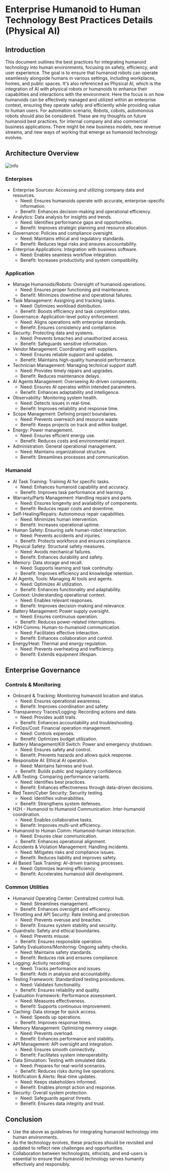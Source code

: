# Enterprise Humanoid to Human Technology Best Practices Details (Physical AI)

## Introduction

This document outlines the best practices for integrating humanoid technology into human environments, focusing on safety, efficiency, and user experience. The goal is to ensure that humanoid robots can operate seamlessly alongside humans in various settings, including workplaces, homes, and public spaces.
It's also referenced as Physical AI, which is the integration of AI with physical robots or humanoids to enhance their capabilities and interactions with the environment. Here the focus is on how humanoids can be effectively managed and utilized within an enterprise context, ensuring they operate safely and efficiently while providing value to human users.
For automation scenario, Robots, cobots, automonous robots should also be considered.
These are my thoughts on future humanoid best practices, for internal company and also commercial business applications.
There might be new business models, new revenue streams, and new ways of working that emerge as humanoid technology evolves.

## Architecture Overview

![info](https://github.com/balakreshnan/Samples2025/blob/main/Concepts/images/humanoidsbestpracticses.jpg 'RagChat')

### Enterpises

- Enterprise Sources: Accessing and utilizing company data and resources.
  - Need: Ensures humanoids operate with accurate, enterprise-specific information.
  - Benefit: Enhances decision-making and operational efficiency.
- Analytics: Data analysis for insights and trends.
  - Need: Identifies performance gaps and opportunities.
  - Benefit: Improves strategic planning and resource allocation.
- Governance: Policies and compliance oversight.
  - Need: Maintains ethical and regulatory standards.
  - Benefit: Reduces legal risks and ensures accountability.
- Enterprise Applications: Integration with business software.
  - Need: Enables seamless workflow integration.
  - Benefit: Increases productivity and system compatibility.

### Application

- Manage Humanoids/Robots: Oversight of humanoid operations.
  - Need: Ensures proper functioning and maintenance.
  - Benefit: Minimizes downtime and operational failures.
- Task Management: Assigning and tracking tasks.
  - Need: Optimizes workload distribution.
  - Benefit: Boosts efficiency and task completion rates.
- Governance: Application-level policy enforcement.
  - Need: Aligns operations with enterprise standards.
  - Benefit: Ensures consistency and compliance.
- Security: Protecting data and systems.
  - Need: Prevents breaches and unauthorized access.
  - Benefit: Safeguards sensitive information.
- Vendor Management: Coordinating with suppliers.
  - Need: Ensures reliable support and updates.
  - Benefit: Maintains high-quality humanoid performance.
- Technician Management: Managing technical support staff.
  - Need: Provides timely repairs and upgrades.
  - Benefit: Reduces maintenance delays.
- AI Agents Management: Overseeing AI-driven components.
  - Need: Ensures AI operates within intended parameters.
  - Benefit: Enhances adaptability and intelligence.
- Observability: Monitoring system health.
  - Need: Detects issues in real-time.
  - Benefit: Improves reliability and response time.
- Scope Management: Defining project boundaries.
  - Need: Prevents overreach and resource waste.
  - Benefit: Keeps projects on track and within budget.
- Energy: Power management.
  - Need: Ensures efficient energy use.
  - Benefit: Reduces costs and environmental impact.
- Administration: General operational management.
  - Need: Maintains organizational structure.
  - Benefit: Streamlines processes and communication.

### Humanoid

- AI Task Training: Training AI for specific tasks.
  - Need: Enhances humanoid capability and accuracy.
  - Benefit: Improves task performance and learning.
- Warranty/Parts Management: Handling repairs and parts.
  - Need: Ensures longevity and availability of components.
  - Benefit: Reduces repair costs and downtime.
- Self-Healing/Repairs: Autonomous repair capabilities.
  - Need: Minimizes human intervention.
  - Benefit: Increases operational uptime.
- Human Safety: Ensuring safe human-robot interaction.
  - Need: Prevents accidents and injuries.
  - Benefit: Protects workforce and ensures compliance.
- Physical Safety: Structural safety measures.
  - Need: Avoids mechanical failures.
  - Benefit: Enhances durability and safety.
- Memory: Data storage and recall.
  - Need: Supports learning and task continuity.
  - Benefit: Improves efficiency and knowledge retention.
- AI Agents, Tools: Managing AI tools and agents.
  - Need: Optimizes AI utilization.
  - Benefit: Enhances functionality and adaptability.
- Context: Understanding operational context.
  - Need: Enables relevant responses.
  - Benefit: Improves decision-making and relevance.
- Battery Management: Power supply oversight.
  - Need: Ensures continuous operation.
  - Benefit: Reduces power-related interruptions.
- H2H Comms: Human-to-humanoid communication.
  - Need: Facilitates effective interaction.
  - Benefit: Enhances collaboration and control.
- Energy/Heat: Thermal and energy regulation.
  - Need: Prevents overheating and inefficiency.
  - Benefit: Extends equipment lifespan.

## Enterprise Governance

### Controls & Monitoring

- Onboard & Tracking: Monitoring humanoid location and status.
  - Need: Ensures operational awareness.
  - Benefit: Improves coordination and safety.
- Transparency Traces/Logging: Recording actions and data.
  - Need: Provides audit trails.
  - Benefit: Enhances accountability and troubleshooting.
- FinOps/Cost: Financial operation management.
  - Need: Controls expenses.
  - Benefit: Optimizes budget utilization.
- Battery Management/Kill Switch: Power and emergency shutdown.
  - Need: Ensures safety and control.
  - Benefit: Prevents hazards and allows quick response.
- Responsible AI: Ethical AI operation.
  - Need: Maintains fairness and trust.
  - Benefit: Builds public and regulatory confidence.
- A/B Testing: Comparing performance variants.
  - Need: Identifies best practices.
  - Benefit: Enhances effectiveness through data-driven decisions.
- Red Team/Cyber Security: Security testing.
  - Need: Identifies vulnerabilities.
  - Benefit: Strengthens system defenses.
- H2H - Humanoid to Humanoid Communication: Inter-humanoid coordination.
  - Need: Enables collaborative tasks.
  - Benefit: Improves multi-unit efficiency.
- Humanoid to Human Comm: Humanoid-human interaction.
  - Need: Ensures clear communication.
  - Benefit: Enhances operational alignment.
- Accidents & Violation Management: Handling incidents.
  - Need: Mitigates risks and compliance issues.
  - Benefit: Reduces liability and improves safety.
- AI Based Task Training: AI-driven training processes.
  - Need: Optimizes learning efficiency.
  - Benefit: Accelerates humanoid skill development.

### Common Utilities

- Humanoid Operating Center: Centralized control hub.
  - Need: Streamlines management.
  - Benefit: Enhances oversight and efficiency.
- Throttling and API Security: Rate limiting and protection.
  - Need: Prevents overuse and breaches.
  - Benefit: Ensures system stability and security.
- Guardrails: Safety and ethical boundaries.
  - Need: Prevents misuse.
  - Benefit: Ensures responsible operation.
- Safety Evaluations/Monitoring: Ongoing safety checks.
  - Need: Maintains safety standards.
  - Benefit: Reduces risk and ensures compliance.
- Logging: Activity recording.
  - Need: Tracks performance and issues.
  - Benefit: Aids in analysis and accountability.
- Testing Framework: Standardized testing procedures.
  - Need: Validates functionality.
  - Benefit: Ensures reliability and quality.
- Evaluation Framework: Performance assessment.
  - Need: Measures effectiveness.
  - Benefit: Supports continuous improvement.
- Caching: Data storage for quick access.
  - Need: Speeds up operations.
  - Benefit: Improves response times.
- Memory Management: Optimizing memory usage.
  - Need: Prevents overload.
  - Benefit: Enhances performance and stability.
- API Management: API oversight and integration.
  - Need: Ensures smooth connectivity.
  - Benefit: Facilitates system interoperability.
- Data Simulation: Testing with simulated data.
  - Need: Prepares for real-world scenarios.
  - Benefit: Reduces risks during live operations.
- Notification & Alerts: Real-time updates.
  - Need: Keeps stakeholders informed.
  - Benefit: Enables prompt action and response.
- Security: Overall system protection.
  - Need: Safeguards against threats.
  - Benefit: Ensures data integrity and trust.

## Conclusion

- Use the above as guidelines for integrating humanoid technology into human environments.
- As the technology evolves, these practices should be revisited and updated to reflect new challenges and opportunities.
- Collaboration between technologists, ethicists, and end-users is essential to ensure that humanoid technology serves humanity effectively and responsibly.